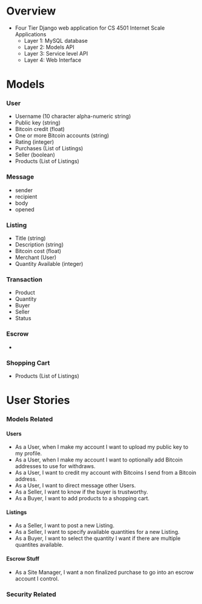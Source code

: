 # Overview

- Four Tier Django web application for CS 4501 Internet Scale Applications
  - Layer 1: MySQL database
  - Layer 2: Models API
  - Layer 3: Service level API
  - Layer 4: Web Interface

# Models

### User 
- Username (10 character alpha-numeric string)
- Public key (string)
- Bitcoin credit (float)
- One or more Bitcoin accounts (string)
- Rating (integer)
- Purchases (List of Listings)
- Seller (boolean)
- Products (List of Listings)

### Message
- sender
- recipient
- body
- opened

### Listing 
- Title (string)
- Description (string)
- Bitcoin cost (float)
- Merchant (User)
- Quantity Available (integer)

### Transaction
- Product
- Quantity
- Buyer
- Seller
- Status

### Escrow
- 

### Shopping Cart
- Products (List of Listings)

# User Stories

### Models Related

#### Users 
- As a User, when I make my account I want to upload my public key to my profile.
- As a User, when I make my account I want to optionally add Bitcoin addresses to use for withdraws.
- As a User, I want to credit my account with Bitcoins I send from a Bitcoin address.
- As a User, I want to direct message other Users.
- As a Seller, I want to know if the buyer is trustworthy.
- As a Buyer, I want to add products to a shopping cart.

#### Listings
- As a Seller, I want to post a new Listing.
- As a Seller, I want to specify available quantities for a new Listing.
- As a Buyer, I want to select the quantity I want if there are multiple quantites available.

#### Escrow Stuff
- As a Site Manager, I want a non finalized purchase to go into an escrow account I control. 

### Security Related
